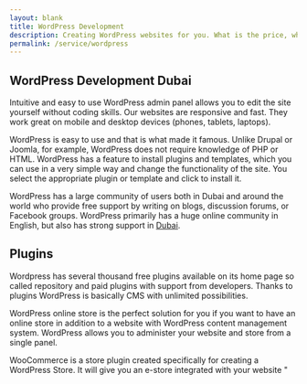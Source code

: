 ```yaml
---
layout: blank
title: WordPress Development 
description: Creating WordPress websites for you. What is the price, what is the cost of making a website on WordPress ? I answer your questions. I create websites on CMS WordPress.
permalink: /service/wordpress
---
```


## WordPress Development Dubai



Intuitive and easy to use WordPress admin panel allows you to edit the site yourself without coding skills. Our websites are responsive and fast. They work great on mobile and desktop devices (phones, tablets, laptops).

WordPress is easy to use and that is what made it famous. Unlike Drupal or Joomla, for example, WordPress does not require knowledge of PHP or HTML. WordPress has a feature to install plugins and templates, which you can use in a very simple way and change the functionality of the site. You select the appropriate plugin or template and click to install it.

WordPress has a large community of users both in Dubai and around the world who provide free support by writing on blogs, discussion forums, or Facebook groups. WordPress primarily has a huge online community in English, but also has strong support in [Dubai](/).

## Plugins

Wordpress has several thousand free plugins available on its home page so called repository and paid plugins with support from developers. Thanks to plugins WordPress is basically CMS with unlimited possibilities.

WordPress online store is the perfect solution for you if you want to have an online store in addition to a website with WordPress content management system. WordPress allows you to administer your website and store from a single panel.

WooCommerce is a store plugin created specifically for creating a WordPress Store. It will give you an e-store integrated with your website "